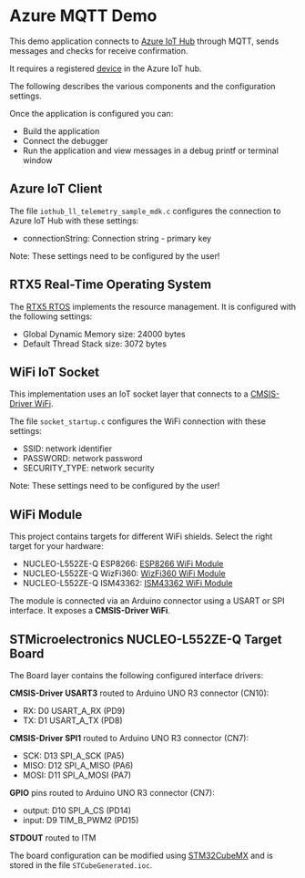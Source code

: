 Azure MQTT Demo
===============

This demo application connects to 
[Azure IoT Hub](https://docs.microsoft.com/en-us/azure/iot-hub/) 
through MQTT, sends messages and checks for receive confirmation.

It requires a registered [device](https://www2.keil.com/iot/microsoft) in the Azure IoT hub.

The following describes the various components and the configuration settings.

Once the application is configured you can:
 - Build the application
 - Connect the debugger
 - Run the application and view messages in a debug printf or terminal window


Azure IoT Client
----------------
The file `iothub_ll_telemetry_sample_mdk.c` configures the connection to 
Azure IoT Hub with these settings:
 - connectionString: Connection string - primary key

Note: These settings need to be configured by the user!


RTX5 Real-Time Operating System
-------------------------------
The [RTX5 RTOS](https://arm-software.github.io/CMSIS_5/RTOS2/html/rtx5_impl.html) 
implements the resource management. It is configured with the following settings:

- Global Dynamic Memory size: 24000 bytes
- Default Thread Stack size: 3072 bytes


WiFi IoT Socket
---------------
This implementation uses an IoT socket layer that connects to a 
[CMSIS-Driver WiFi](https://arm-software.github.io/CMSIS_5/Driver/html/index.html).

The file `socket_startup.c` configures the WiFi connection with these settings:
 - SSID:          network identifier
 - PASSWORD:      network password
 - SECURITY_TYPE: network security

Note: These settings need to be configured by the user!


WiFi Module
-----------
This project contains targets for different WiFi shields. Select the right target for your hardware:
 - NUCLEO-L552ZE-Q ESP8266:  [ESP8266 WiFi Module](https://www2.keil.com/iot/shields/wrl13287)
 - NUCLEO-L552ZE-Q WizFi360: [WizFi360 WiFi Module](https://www2.keil.com/iot/shields/wizfi360)
 - NUCLEO-L552ZE-Q ISM43362: [ISM43362 WiFi Module](https://www2.keil.com/iot/shields/ismart43362)

The module is connected via an Arduino connector using a USART or SPI interface.
It exposes a **CMSIS-Driver WiFi**.


STMicroelectronics NUCLEO-L552ZE-Q Target Board
-----------------------------------------------
The Board layer contains the following configured interface drivers:

**CMSIS-Driver USART3** routed to Arduino UNO R3 connector (CN10):
 - RX: D0 USART_A_RX (PD9)
 - TX: D1 USART_A_TX (PD8)

**CMSIS-Driver SPI1** routed to Arduino UNO R3 connector (CN7):
 - SCK:  D13 SPI_A_SCK (PA5)
 - MISO: D12 SPI_A_MISO (PA6)
 - MOSI: D11 SPI_A_MOSI (PA7)

**GPIO** pins routed to Arduino UNO R3 connector (CN7):
 - output: D10 SPI_A_CS (PD14)
 - input:  D9 TIM_B_PWM2 (PD15)

**STDOUT** routed to ITM

The board configuration can be modified using 
[STM32CubeMX](https://www.keil.com/pack/doc/STM32Cube/html/index.html) 
and is stored in the file `STCubeGenerated.ioc`.

